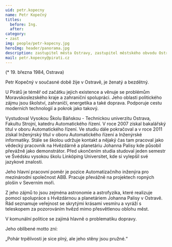 ```yaml
---
uid: petr.kopecny
name: Petr Kopečný
titles:
  before: Ing. 
  after: 
category:
- zast
img: people/petr-kopecny.jpg
heroImg: header/panorama.jpg
description: zastupitel města Ostravy, zastupitel městského obvodu Ostrava-Jih
mail: petr.kopecny@pirati.cz
---
```


(* 19. března 1984, Ostrava) 

Petr Kopečný v současné době žije v Ostravě, je ženatý a bezdětný.

U Pirátů je téměř od začátku jejich existence a věnuje se problémům Moravskoslezského kraje a zahraniční spolupráci. Jeho oblasti politického zájmu jsou školství, zahraničí, energetika a také doprava. Podporuje cestu moderních technologií a pokrok jako takový. 

Vystudoval Vysokou Školu Báňskou - Technickou univerzitu Ostrava, Fakultu Strojní, katedru Automatického řízení. V roce 2007 získal bakalářský titul v oboru Automatického řízení. Ve studiu dále pokračoval a v roce 2011 získal Inženýrský titul v oboru Automatického řízení a Inženýrské informatiky. Stále se školou udržuje kontakt a nějaký čas tam pracoval jako vědecký pracovník na Hvězdárně a planetáriu Johanna Palisy kde působil převážně jako demonstrátor. Před ukončením studia studoval jeden semestr ve Švédsku vysokou školu Linköping Universitet, kde si vylepšil své jazykové znalosti. 

Jeho hlavní pracovní poměr je pozice Automatizačního inženýra pro mezinárodní společnost ABB. Pracuje převážně na projektech ropných plošin v Severním moři. 

Z jeho zájmů to jsou zejména astronomie a astrofyzika, které realizuje pomocí spolupráce s Hvězdárnou a planetáriem Johanna Palisy v Ostravě. Rád seznamuje veřejnost se skrytými krásami vesmíru a vyráží s teleskopem za pozorováním hvězd mimo přesvětlenou oblohu měst.

V komunální politice se zajímá hlavně o problematiku dopravy.

Jeho oblíbené motto zní:

„Pohár trpělivosti je sice plný, ale jeho stěny jsou pružné.“
